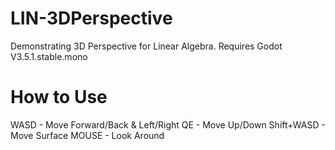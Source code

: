 # LIN-3DPerspective
Demonstrating 3D Perspective for Linear Algebra. Requires Godot V3.5.1.stable.mono

# How to Use
WASD - Move Forward/Back & Left/Right
QE - Move Up/Down
Shift+WASD - Move Surface
MOUSE - Look Around
